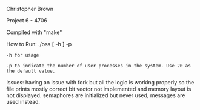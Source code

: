 
Christopher Brown

Project 6 - 4706

Compiled with "make"

How to Run:
    ./oss [ -h ] -p

    -h for usage

    -p to indicate the number of user processes in the system. Use 20 as the default value.


Issues: 
    having an issue with fork but all the logic is working properly so the file prints mostly correct
    bit vector not implemented and memory layout is not displayed. 
    semaphores are initialized but never used, messages are used instead. 
    
